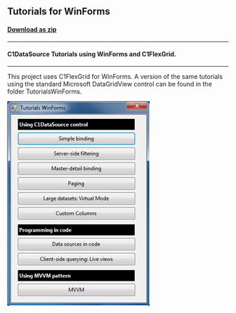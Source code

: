 ## Tutorials for WinForms
#### [Download as zip](https://grapecity.github.io/DownGit/#/home?url=https://github.com/GrapeCity/ComponentOne-WinForms-Samples/tree/master/NetFramework\DataSource\CS\TutorialsWinForms-C1FlexGrid)
____
#### C1DataSource Tutorials using WinForms and C1FlexGrid.
____
This project uses C1FlexGrid for WinForms.
A version of the same tutorials using the standard Microsoft DataGridView control can be found in the folder TutorialsWinForms.

![screenshot](screenshot.PNG)
